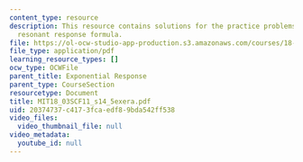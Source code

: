 ```yaml
---
content_type: resource
description: This resource contains solutions for the practice problems related to
  resonant response formula.
file: https://ol-ocw-studio-app-production.s3.amazonaws.com/courses/18-03sc-differential-equations-fall-2011/20374737c4173fcaedf89bda542ff538_MIT18_03SCF11_s14_5exera.pdf
file_type: application/pdf
learning_resource_types: []
ocw_type: OCWFile
parent_title: Exponential Response
parent_type: CourseSection
resourcetype: Document
title: MIT18_03SCF11_s14_5exera.pdf
uid: 20374737-c417-3fca-edf8-9bda542ff538
video_files:
  video_thumbnail_file: null
video_metadata:
  youtube_id: null
---
```

